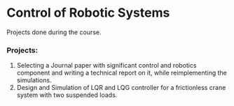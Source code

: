 # Control of Robotic Systems
Projects done during the course.

### Projects:
1. Selecting a Journal paper with significant control and robotics component and writing a technical report on it, while reimplementing the simulations.
2. Design and Simulation of LQR and LQG controller for a frictionless crane system with two suspended loads.
